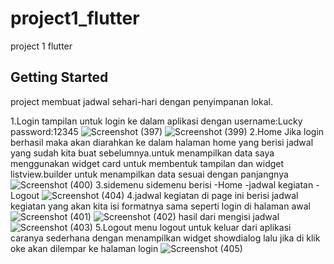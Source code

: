 # project1_flutter

project 1 flutter

## Getting Started

project membuat jadwal sehari-hari dengan penyimpanan lokal.

1.Login
tampilan untuk login ke dalam aplikasi dengan username:Lucky password:12345
![Screenshot (397)](https://github.com/user-attachments/assets/a0d9d2d6-0286-4566-917d-e5cff1f05344)
![Screenshot (399)](https://github.com/user-attachments/assets/ee4a2379-12f8-4989-ae47-975052c1e4a4)
2.Home
Jika login berhasil maka akan diarahkan ke dalam halaman home yang berisi jadwal yang sudah kita buat sebelumnya.untuk menampilkan data saya menggunakan widget card untuk membentuk tampilan dan widget listview.builder untuk menampilkan data sesuai dengan panjangnya 
![Screenshot (400)](https://github.com/user-attachments/assets/3b4e1c80-247e-4903-b289-05ce162b736e)
3.sidemenu
sidemenu berisi 
-Home
-jadwal kegiatan
-Logout
![Screenshot (404)](https://github.com/user-attachments/assets/6aac2a37-e4b5-4b29-931f-606b286738ba)
4.jadwal kegiatan
di page ini berisi jadwal kegiatan yang akan kita isi formatnya sama seperti login di halaman awal
![Screenshot (401)](https://github.com/user-attachments/assets/73e5368a-48cf-455d-9e31-14147476c4fc)
![Screenshot (402)](https://github.com/user-attachments/assets/62b45fc2-9c27-4ae6-80f4-1090f87c9786)
hasil dari mengisi jadwal
![Screenshot (403)](https://github.com/user-attachments/assets/a2115647-4fb6-45f5-94a7-5436943b2795)
5.Logout
menu logout untuk keluar dari aplikasi caranya sederhana dengan menampilkan widget showdialog lalu jika di klik oke akan dilempar ke halaman login
![Screenshot (405)](https://github.com/user-attachments/assets/21c96ea5-e12f-4974-9820-78ab84a50449)





